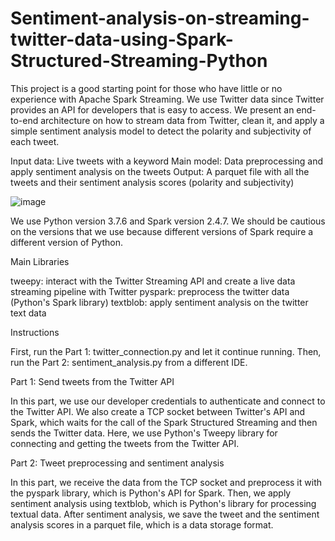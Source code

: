 # Sentiment-analysis-on-streaming-twitter-data-using-Spark-Structured-Streaming-Python

This project is a good starting point for those who have little or no experience with Apache Spark Streaming. We use Twitter data since Twitter provides an API for developers that is easy to access. We present an end-to-end architecture on how to stream data from Twitter, clean it, and apply a simple sentiment analysis model to detect the polarity and subjectivity of each tweet.

Input data: Live tweets with a keyword
Main model: Data preprocessing and apply sentiment analysis on the tweets
Output: A parquet file with all the tweets and their sentiment analysis scores (polarity and subjectivity)

![image](https://user-images.githubusercontent.com/96236642/158176757-0a360fef-4509-4312-ae04-8cb2d2352f26.png)


We use Python version 3.7.6 and Spark version 2.4.7. We should be cautious on the versions that we use because different versions of Spark require a different version of Python.

Main Libraries

tweepy: interact with the Twitter Streaming API and create a live data streaming pipeline with Twitter
pyspark: preprocess the twitter data (Python's Spark library)
textblob: apply sentiment analysis on the twitter text data

Instructions

First, run the Part 1: twitter_connection.py and let it continue running.
Then, run the Part 2: sentiment_analysis.py from a different IDE.

Part 1: Send tweets from the Twitter API 

In this part, we use our developer credentials to authenticate and connect to the Twitter API. We also create a TCP socket between Twitter's API and Spark, which waits for the call of the Spark Structured Streaming and then sends the Twitter data. Here, we use Python's Tweepy library for connecting and getting the tweets from the Twitter API. 

Part 2: Tweet preprocessing and sentiment analysis

In this part, we receive the data from the TCP socket and preprocess it with the pyspark library, which is Python's API for Spark. Then, we apply sentiment analysis using textblob, which is Python's library for processing textual data. After sentiment analysis, we save the tweet and the sentiment analysis scores in a parquet file, which is a data storage format.
